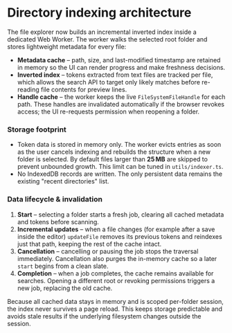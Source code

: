 # Directory indexing architecture

The file explorer now builds an incremental inverted index inside a dedicated Web Worker. The worker walks the selected root folder and stores lightweight metadata for every file:

- **Metadata cache** – path, size, and last-modified timestamp are retained in memory so the UI can render progress and make freshness decisions.
- **Inverted index** – tokens extracted from text files are tracked per file, which allows the search API to target only likely matches before re-reading file contents for preview lines.
- **Handle cache** – the worker keeps the live `FileSystemFileHandle` for each path. These handles are invalidated automatically if the browser revokes access; the UI re-requests permission when reopening a folder.

### Storage footprint

- Token data is stored in memory only. The worker evicts entries as soon as the user cancels indexing and rebuilds the structure when a new folder is selected. By default files larger than **25 MB** are skipped to prevent unbounded growth. This limit can be tuned in `utils/indexer.ts`.
- No IndexedDB records are written. The only persistent data remains the existing "recent directories" list.

### Data lifecycle & invalidation

1. **Start** – selecting a folder starts a fresh job, clearing all cached metadata and tokens before scanning.
2. **Incremental updates** – when a file changes (for example after a save inside the editor) `updateFile` removes its previous tokens and reindexes just that path, keeping the rest of the cache intact.
3. **Cancellation** – cancelling or pausing the job stops the traversal immediately. Cancellation also purges the in-memory cache so a later `start` begins from a clean slate.
4. **Completion** – when a job completes, the cache remains available for searches. Opening a different root or revoking permissions triggers a new job, replacing the old cache.

Because all cached data stays in memory and is scoped per-folder session, the index never survives a page reload. This keeps storage predictable and avoids stale results if the underlying filesystem changes outside the session.

